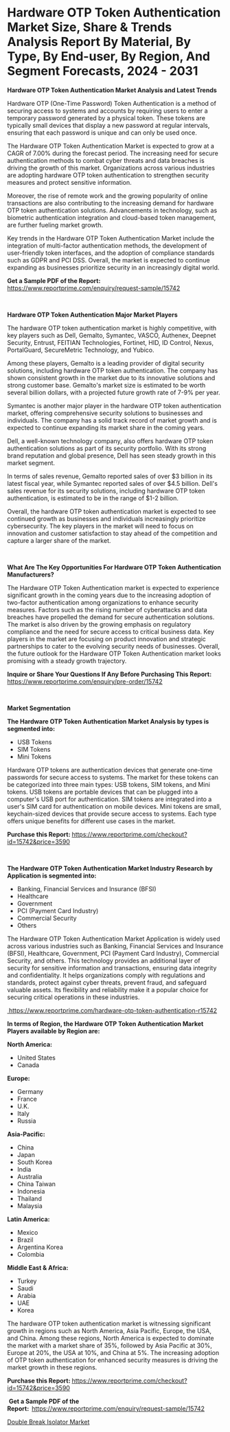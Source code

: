 <p><h1>Hardware OTP Token Authentication Market Size, Share & Trends Analysis Report By Material, By Type, By End-user, By Region, And Segment Forecasts, 2024 - 2031</h1></p><p><strong>Hardware OTP Token Authentication Market Analysis and Latest Trends</strong></p>
<p><p>Hardware OTP (One-Time Password) Token Authentication is a method of securing access to systems and accounts by requiring users to enter a temporary password generated by a physical token. These tokens are typically small devices that display a new password at regular intervals, ensuring that each password is unique and can only be used once.</p><p>The Hardware OTP Token Authentication Market is expected to grow at a CAGR of 7.00% during the forecast period. The increasing need for secure authentication methods to combat cyber threats and data breaches is driving the growth of this market. Organizations across various industries are adopting hardware OTP token authentication to strengthen security measures and protect sensitive information.</p><p>Moreover, the rise of remote work and the growing popularity of online transactions are also contributing to the increasing demand for hardware OTP token authentication solutions. Advancements in technology, such as biometric authentication integration and cloud-based token management, are further fueling market growth.</p><p>Key trends in the Hardware OTP Token Authentication Market include the integration of multi-factor authentication methods, the development of user-friendly token interfaces, and the adoption of compliance standards such as GDPR and PCI DSS. Overall, the market is expected to continue expanding as businesses prioritize security in an increasingly digital world.</p></p>
<p><strong>Get a Sample PDF of the Report:&nbsp;</strong> <a href="https://www.reportprime.com/enquiry/request-sample/15742">https://www.reportprime.com/enquiry/request-sample/15742</a></p>
<p>&nbsp;</p>
<p><strong>Hardware OTP Token Authentication Major Market Players</strong></p>
<p><p>The hardware OTP token authentication market is highly competitive, with key players such as Dell, Gemalto, Symantec, VASCO, Authenex, Deepnet Security, Entrust, FEITIAN Technologies, Fortinet, HID, ID Control, Nexus, PortalGuard, SecureMetric Technology, and Yubico.</p><p>Among these players, Gemalto is a leading provider of digital security solutions, including hardware OTP token authentication. The company has shown consistent growth in the market due to its innovative solutions and strong customer base. Gemalto's market size is estimated to be worth several billion dollars, with a projected future growth rate of 7-9% per year.</p><p>Symantec is another major player in the hardware OTP token authentication market, offering comprehensive security solutions to businesses and individuals. The company has a solid track record of market growth and is expected to continue expanding its market share in the coming years.</p><p>Dell, a well-known technology company, also offers hardware OTP token authentication solutions as part of its security portfolio. With its strong brand reputation and global presence, Dell has seen steady growth in this market segment.</p><p>In terms of sales revenue, Gemalto reported sales of over $3 billion in its latest fiscal year, while Symantec reported sales of over $4.5 billion. Dell's sales revenue for its security solutions, including hardware OTP token authentication, is estimated to be in the range of $1-2 billion.</p><p>Overall, the hardware OTP token authentication market is expected to see continued growth as businesses and individuals increasingly prioritize cybersecurity. The key players in the market will need to focus on innovation and customer satisfaction to stay ahead of the competition and capture a larger share of the market.</p></p>
<p>&nbsp;</p>
<p><strong>What Are The Key Opportunities For Hardware OTP Token Authentication Manufacturers?</strong></p>
<p><p>The Hardware OTP Token Authentication market is expected to experience significant growth in the coming years due to the increasing adoption of two-factor authentication among organizations to enhance security measures. Factors such as the rising number of cyberattacks and data breaches have propelled the demand for secure authentication solutions. The market is also driven by the growing emphasis on regulatory compliance and the need for secure access to critical business data. Key players in the market are focusing on product innovation and strategic partnerships to cater to the evolving security needs of businesses. Overall, the future outlook for the Hardware OTP Token Authentication market looks promising with a steady growth trajectory.</p></p>
<p><strong>Inquire or Share Your Questions If Any Before Purchasing This Report:</strong> <a href="https://www.reportprime.com/enquiry/pre-order/15742">https://www.reportprime.com/enquiry/pre-order/15742</a></p>
<p>&nbsp;</p>
<p><strong>Market Segmentation</strong></p>
<p><strong>The Hardware OTP Token Authentication Market Analysis by types is segmented into:</strong></p>
<p><ul><li>USB Tokens</li><li>SIM Tokens</li><li>Mini Tokens</li></ul></p>
<p><p>Hardware OTP tokens are authentication devices that generate one-time passwords for secure access to systems. The market for these tokens can be categorized into three main types: USB tokens, SIM tokens, and Mini tokens. USB tokens are portable devices that can be plugged into a computer's USB port for authentication. SIM tokens are integrated into a user's SIM card for authentication on mobile devices. Mini tokens are small, keychain-sized devices that provide secure access to systems. Each type offers unique benefits for different use cases in the market.</p></p>
<p><strong>Purchase this Report:&nbsp;</strong><a href="https://www.reportprime.com/checkout?id=15742&price=3590">https://www.reportprime.com/checkout?id=15742&price=3590</a></p>
<p>&nbsp;</p>
<p><strong>The Hardware OTP Token Authentication Market Industry Research by Application is segmented into:</strong></p>
<p><ul><li>Banking, Financial Services and Insurance (BFSI)</li><li>Healthcare</li><li>Government</li><li>PCI (Payment Card Industry)</li><li>Commercial Security</li><li>Others</li></ul></p>
<p><p>The Hardware OTP Token Authentication Market Application is widely used across various industries such as Banking, Financial Services and Insurance (BFSI), Healthcare, Government, PCI (Payment Card Industry), Commercial Security, and others. This technology provides an additional layer of security for sensitive information and transactions, ensuring data integrity and confidentiality. It helps organizations comply with regulations and standards, protect against cyber threats, prevent fraud, and safeguard valuable assets. Its flexibility and reliability make it a popular choice for securing critical operations in these industries.</p></p>
<p><a href="https://www.reportprime.com/hardware-otp-token-authentication-r15742">&nbsp;https://www.reportprime.com/hardware-otp-token-authentication-r15742</a></p>
<p><strong>In terms of Region, the Hardware OTP Token Authentication Market Players available by Region are:</strong></p>
<p>
    <p> <strong> North America: </strong>
        <ul>
            <li>United States</li>
            <li>Canada</li>
        </ul>
        </p> 
    <p> <strong> Europe: </strong>
        <ul>
            <li>Germany</li>
            <li>France</li>
            <li>U.K.</li>
            <li>Italy</li>
            <li>Russia</li>
        </ul>
        </p> 
    <p> <strong> Asia-Pacific: </strong>
        <ul>
            <li>China</li>
            <li>Japan</li>
            <li>South Korea</li>
            <li>India</li>
            <li>Australia</li>
            <li>China Taiwan</li>
            <li>Indonesia</li>
            <li>Thailand</li>
            <li>Malaysia</li>
        </ul>
        </p> 
    <p> <strong> Latin America: </strong>
        <ul>
            <li>Mexico</li>
            <li>Brazil</li>
            <li>Argentina Korea</li>
            <li>Colombia</li>
        </ul>
        </p> 
    <p> <strong> Middle East & Africa: </strong>
        <ul>
            <li>Turkey</li>
            <li>Saudi</li>
            <li>Arabia</li>
            <li>UAE</li>
            <li>Korea</li>
        </ul>
    </p>
    </p>
<p><p>The hardware OTP token authentication market is witnessing significant growth in regions such as North America, Asia Pacific, Europe, the USA, and China. Among these regions, North America is expected to dominate the market with a market share of 35%, followed by Asia Pacific at 30%, Europe at 20%, the USA at 10%, and China at 5%. The increasing adoption of OTP token authentication for enhanced security measures is driving the market growth in these regions.</p></p>
<p><strong>Purchase this Report: </strong><a href="https://www.reportprime.com/checkout?id=15742&price=3590">https://www.reportprime.com/checkout?id=15742&price=3590</a></p>
<p>&nbsp;<strong>Get a Sample PDF of the Report:&nbsp;&nbsp;</strong><a href="https://www.reportprime.com/enquiry/request-sample/15742">https://www.reportprime.com/enquiry/request-sample/15742</a></p>
<p><strong></strong></p>
<p><p><a href="https://meowing-canidae-761.notion.site/Double-Break-Isolator-Market-Furnishes-Information-on-Market-Share-Market-Trends-and-Market-Growth-38fa6cc1fb984a8c9e5620b6adac064e">Double Break Isolator Market</a></p></p>
